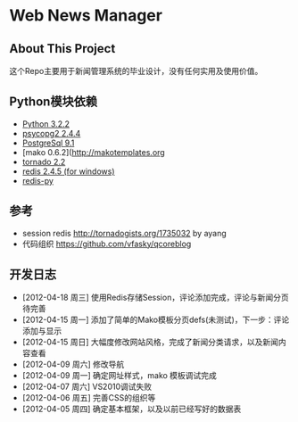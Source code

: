# Web News Manager

## About This Project

  这个Repo主要用于新闻管理系统的毕业设计，没有任何实用及使用价值。

## Python模块依赖
  * [Python 3.2.2](http://python.org)
  * [psycopg2 2.4.4](http://initd.org/psycopg)
  * [PostgreSql 9.1](http://postgresql.org)
  * [mako 0.6.2](http://makotemplates.org
  * [tornado 2.2](https://github.com/facebook/tornado.git)
  * [redis 2.4.5 (for windows)](https://github.com/dmajkic/redis.git)
  * [redis-py](https://github.com/dcolish/redis-py.git)

## 参考
  * session redis http://tornadogists.org/1735032 by ayang
  * 代码组织 https://github.com/vfasky/qcoreblog
  
## 开发日志
  * [2012-04-18 周三]    使用Redis存储Session，评论添加完成，评论与新闻分页待完善
  * [2012-04-15 周一]    添加了简单的Mako模板分页defs(未测试)，下一步：评论添加与显示
  * [2012-04-15 周日]    大幅度修改网站风格，完成了新闻分类请求，以及新闻内容查看
  * [2012-04-09 周六]    修改导航
  * [2012-04-09 周一]    确定网址样式，mako 模板调试完成
  * [2012-04-07 周六]    VS2010调试失败
  * [2012-04-06 周五]    完善CSS的组织等
  * [2012-04-05 周四]    确定基本框架，以及以前已经写好的数据表
